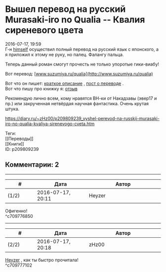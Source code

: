 Вышел перевод на русский Murasaki-iro no Qualia -- Квалия сиреневого цвета
==========================================================================

  
2016-07-17, 19:59  
 Г-н  [himself](http://himself.diary.ru "void")  осуществил полный перевод на русский язык с японского, а я приложил к этому не руку, но палец. Фалангу пальца.   
   
 Теперь данный роман смогут прочесть не только упоротые гики-виабу!   
   
 Вот перевод:  [www.suzumiya.ru/qualia](http://www.suzumiya.ru/qualia)    
   
 Вот что он пишет:  [краткое описание](http://www.boku.ru/2014/06/09/%D0%BA%D0%B2%D0%B0%D0%BB%D0%B8%D1%8F-%D1%81%D0%B8%D1%80%D0%B5%D0%BD%D0%B5%D0%B2%D0%BE%D0%B3%D0%BE-%D1%86%D0%B2%D0%B5%D1%82%D0%B0/)  ,  [пост о переводе](http://himself.diary.ru/p209808553.htm)  .   
 Вот что пишу про книжку я:  [отзыв](Ueo%20Hisamitsu%20%20Murasaki-iro%20no%20Qualia)    
   
 Рекомендую лично всем, кому нравятся ВН-ки от Накадзавы (эвер17 и пр.) или закрученная нетвёрдая научная фантастика. Очень крутая штука.   
  
<https://diary.ru/~zHz00/p209809239_vyshel-perevod-na-russkij-murasaki-iro-no-qualia-kvaliya-sirenevogo-cveta.htm>  
  
Теги:  
[[Переводы]]  
[[Книги]]  
ID: p209809239  


Комментарии: 2
--------------

  


---



|         #         |              Дата              |                     Автор                     |           ID           |
| --- | --- | --- | --- |
| (1/2) | 2016-07-17, 20:11 | Heyzer | c709776850 |

  
 Офигенно!   
 ^c709776850

---



|         #         |              Дата              |                     Автор                     |           ID           |
| --- | --- | --- | --- |
| (2/2) | 2016-07-17, 20:18 | zHz00 | c709777102 |

  
  [Heyzer](http://heyzero.diary.ru "Doctor Online")  , как ты быстро прочитала!   
 ^c709777102